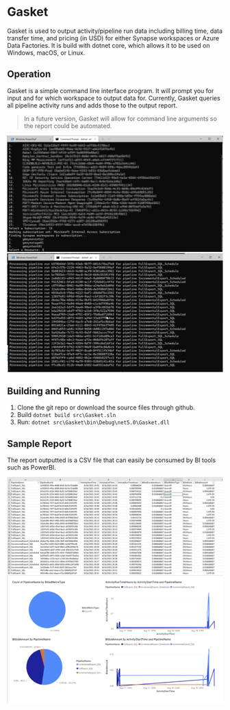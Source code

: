 # Gasket

Gasket is used to output activity/pipeline run data including billing time, data transfer time, and pricing (in USD) for either Synapse 
workspaces or Azure Data Factories.  It is build with dotnet core, which allows it to be used on Windows, macOS, or Linux.

## Operation

Gasket is a simple command line interface program.  It will prompt you for input and for which workspace to output data for.  Currently, Gasket queries all pipeline activity runs and adds those to the output report.  
> In a future version, Gasket will allow for command line arguments so the report could be automated. 

<img src="img/2021-08-31 08_53_09-Gasket - Microsoft Visual Studio.png"/>

<img src="img/2021-08-31 08_54_14-Gasket - Microsoft Visual Studio.png"/>


## Building and Running

1. Clone the git repo or download the source files through github. 
2. Build ```dotnet build src\Gasket.sln```
3. Run: ```dotnet src\Gasket\bin\Debug\net5.0\Gasket.dll```

## Sample Report

The report outputted is a CSV file that can easily be consumed by BI tools such as PowerBI. 

<img src="img/2021-08-31 09_03_41-gmsyn_activities_20210826181109.xlsx - Excel.png">

<img src="img/2021-08-31 09_01_18-GasketExamplePowerBIDashboard.pdf.png">